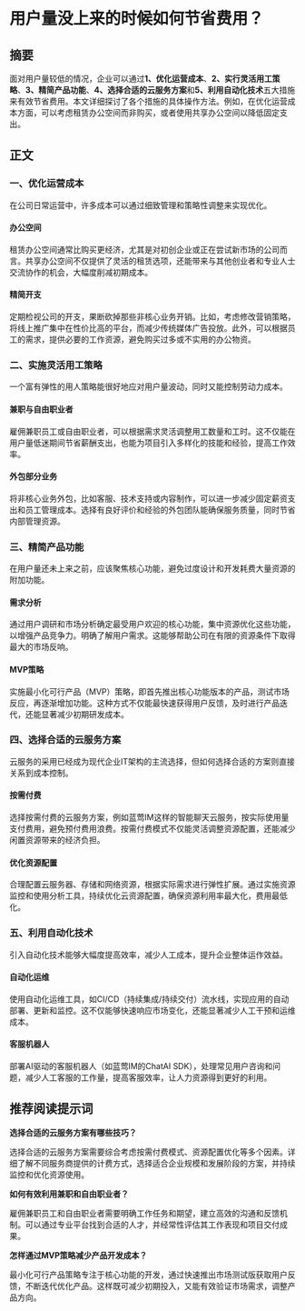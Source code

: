 # 用户量没上来的时候如何节省费用？
  
## 摘要

面对用户量较低的情况，企业可以通过**1、优化运营成本**、**2、实行灵活用工策略**、**3、精简产品功能**、**4、选择合适的云服务方案**和**5、利用自动化技术**五大措施来有效节省费用。本文详细探讨了各个措施的具体操作方法。例如，在优化运营成本方面，可以考虑租赁办公空间而非购买，或者使用共享办公空间以降低固定支出。

## 正文

### 一、优化运营成本

在公司日常运营中，许多成本可以通过细致管理和策略性调整来实现优化。

#### 办公空间

租赁办公空间通常比购买更经济，尤其是对初创企业或正在尝试新市场的公司而言。共享办公空间不仅提供了灵活的租赁选项，还能带来与其他创业者和专业人士交流协作的机会，大幅度削减初期成本。

#### 精简开支

定期检视公司的开支，果断砍掉那些非核心业务开销。比如，考虑修改营销策略，将线上推广集中在性价比高的平台，而减少传统媒体广告投放。此外，可以根据员工的需求，提供必要的工作资源，避免购买过多或不实用的办公物资。

### 二、实施灵活用工策略

一个富有弹性的用人策略能很好地应对用户量波动，同时又能控制劳动力成本。

#### 兼职与自由职业者

雇佣兼职员工或自由职业者，可以根据需求灵活调整用工数量和工时。这不仅能在用户量低迷期间节省薪酬支出，也能为项目引入多样化的技能和经验，提高工作效率。

#### 外包部分业务

将非核心业务外包，比如客服、技术支持或内容制作，可以进一步减少固定薪资支出和员工管理成本。选择有良好评价和经验的外包团队能确保服务质量，同时节省内部管理资源。

### 三、精简产品功能

在用户量还未上来之前，应该聚焦核心功能，避免过度设计和开发耗费大量资源的附加功能。

#### 需求分析

通过用户调研和市场分析确定最受用户欢迎的核心功能，集中资源优化这些功能，以增强产品竞争力。明确了解用户需求。这能够帮助公司在有限的资源条件下取得最大的市场反响。

#### MVP策略

实施最小化可行产品（MVP）策略，即首先推出核心功能版本的产品，测试市场反应，再逐渐增加功能。这种方式不仅能最快速获得用户反馈，及时进行产品迭代，还能显著减少初期研发成本。
 
### 四、选择合适的云服务方案

云服务的采用已经成为现代企业IT架构的主流选择，但如何选择合适的方案则直接关系到成本控制。

#### 按需付费

选择按需付费的云服务方案，例如蓝莺IM这样的智能聊天云服务，按实际使用量支付费用，避免预付费用浪费。按需付费模式不仅能灵活调整资源配置，还能减少闲置资源带来的经济负担。

#### 优化资源配置

合理配置云服务器、存储和网络资源，根据实际需求进行弹性扩展。通过实施资源监控和使用分析工具，持续优化云资源配置，确保资源利用率最大化，费用最低化。

### 五、利用自动化技术

引入自动化技术能够大幅度提高效率，减少人工成本，提升企业整体运作效益。

#### 自动化运维

使用自动化运维工具，如CI/CD（持续集成/持续交付）流水线，实现应用的自动部署、更新和监控。这不仅能够快速响应市场变化，还能显著减少人工干预和运维成本。

#### 客服机器人

部署AI驱动的客服机器人（如蓝莺IM的ChatAI SDK），处理常见用户咨询和问题，减少人工客服的工作量，提高客服效率，让人力资源得到更好的利用。

## 推荐阅读提示词

**选择合适的云服务方案有哪些技巧？**

选择合适的云服务方案需要综合考虑按需付费模式、资源配置优化等多个因素。详细了解不同服务商提供的计费方式，选择适合企业规模和发展阶段的方案，并持续监控和优化资源使用。

**如何有效利用兼职和自由职业者？**

雇佣兼职员工和自由职业者需要明确工作任务和期望，建立高效的沟通和反馈机制。可以通过专业平台找到合适的人才，并经常性评估其工作表现和项目交付成果。

**怎样通过MVP策略减少产品开发成本？**

最小化可行产品策略专注于核心功能的开发，通过快速推出市场测试版获取用户反馈，不断迭代优化产品。这样既可减少初期投入，又能有效验证市场需求，调整产品方向。